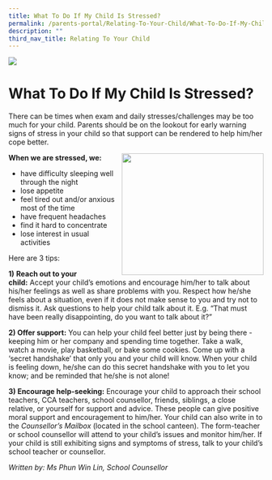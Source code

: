 ```yaml
---
title: What To Do If My Child Is Stressed?
permalink: /parents-portal/Relating-To-Your-Child/What-To-Do-If-My-Child-Is-Stressed/
description: ""
third_nav_title: Relating To Your Child
---
```

![](/images/banner.gif)

What To Do If My Child Is Stressed?
===================================

There can be times when exam and daily stresses/challenges may be too much for your child. Parents should be on the lookout for early warning signs of stress in your child so that support can be rendered to help him/her cope better.


<img src="/images/Stress1.jpeg" style="width:280px;height:240px;margin-left:10px;" align = "right">

**When we are stressed, we:**

*   have difficulty sleeping well through the night
*   lose appetite
*   feel tired out and/or anxious most of the time
*   have frequent headaches
*   find it hard to concentrate
*   lose interest in usual activities


Here are 3 tips:

**1)** **Reach out to your child:** Accept your child’s emotions and encourage him/her to talk about his/her feelings as well as share problems with you. Respect how he/she feels about a situation, even if it does not make sense to you and try not to dismiss it. Ask questions to help your child talk about it. E.g. “That must have been really disappointing, do you want to talk about it?”

  

**2) Offer support:** You can help your child feel better just by being there - keeping him or her company and spending time together. Take a walk, watch a movie, play basketball, or bake some cookies. Come up with a ‘secret handshake’ that only you and your child will know. When your child is feeling down, he/she can do this secret handshake with you to let you know; and be reminded that he/she is not alone!

  

**3) Encourage help-seeking:** Encourage your child to approach their school teachers, CCA teachers, school counsellor, friends, siblings, a close relative, or yourself for support and advice. These people can give positive moral support and encouragement to him/her. Your child can also write in to the _Counsellor’s Mailbox_ (located in the school canteen). The form-teacher or school counsellor will attend to your child’s issues and monitor him/her. If your child is still exhibiting signs and symptoms of stress, talk to your child’s school teacher or counsellor.

  

_Written by: Ms Phun Win Lin, School Counsellor_